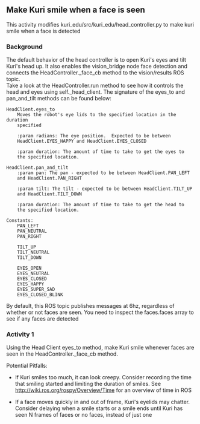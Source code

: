 ## Make Kuri smile when a face is seen

This activity modifies kuri_edu/src/kuri_edu/head_controller.py to make kuri
smile when a face is detected

### Background

The default behavior of the head controller is to open Kuri's eyes and tilt
Kuri's head up.  It also enables the vision_bridge node face detection and
connects the HeadController._face_cb method to the vision/results ROS topic.  
Take a look at the HeadController.run method to see how it controls the head
and eyes using self._head_client.  The signature of the eyes_to and 
pan_and_tilt methods can be found below:

```
HeadClient.eyes_to
    Moves the robot's eye lids to the specified location in the duration
    specified
    
    :param radians: The eye position.  Expected to be between
    HeadClient.EYES_HAPPY and HeadClient.EYES_CLOSED
    
    :param duration: The amount of time to take to get the eyes to
    the specified location.

HeadClient.pan_and_tilt
    :param pan: The pan - expected to be between HeadClient.PAN_LEFT
    and HeadClient.PAN_RIGHT

    :param tilt: The tilt - expected to be between HeadClient.TILT_UP
    and HeadClient.TILT_DOWN

    :param duration: The amount of time to take to get the head to
    the specified location.

Constants:
    PAN_LEFT
    PAN_NEUTRAL
    PAN_RIGHT

    TILT_UP
    TILT_NEUTRAL
    TILT_DOWN

    EYES_OPEN
    EYES_NEUTRAL
    EYES_CLOSED
    EYES_HAPPY
    EYES_SUPER_SAD
    EYES_CLOSED_BLINK
```

By default, this ROS topic publishes messages at 6hz, regardless of whether
or not faces are seen.  You need to inspect the faces.faces array to see if
any faces are detected

### Activity 1

Using the Head Client eyes_to method, make Kuri smile whenever faces are seen
in the HeadController._face_cb method.

Potential Pitfalls:
  - If Kuri smiles too much, it can look creepy.  Consider recording the time
that smiling started and limiting the duration of smiles.  See
http://wiki.ros.org/rospy/Overview/Time for an overview of time in ROS

  - If a face moves quickly in and out of frame, Kuri's eyelids may chatter.  
Consider delaying when a smile starts or a smile ends until Kuri has seen N
frames of faces or no faces, instead of just one
